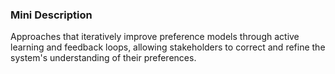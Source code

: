 ### Mini Description

Approaches that iteratively improve preference models through active learning and feedback loops, allowing stakeholders to correct and refine the system's understanding of their preferences.
